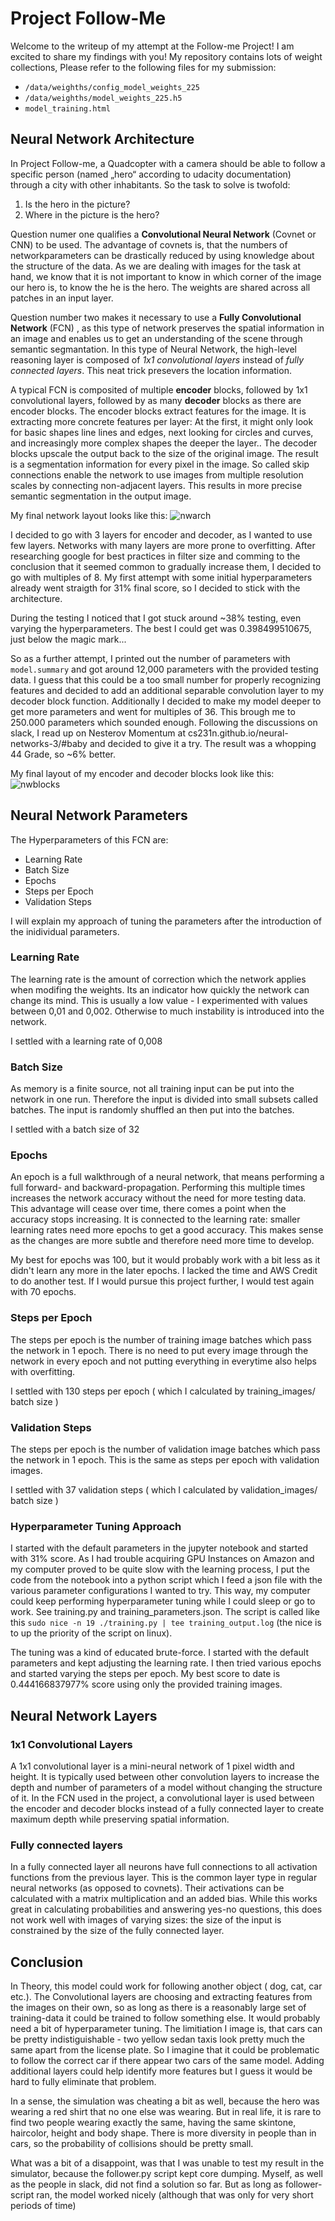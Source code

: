 # Project Follow-Me #

Welcome to the writeup of my attempt at the Follow-me Project! I am excited to share my findings with you!
My repository contains lots of weight collections, Please refer to the following files for my submission:

- `/data/weighths/config_model_weights_225`
- `/data/weighths/model_weights_225.h5`
- `model_training.html`
    

## Neural Network Architecture

In Project Follow-me, a Quadcopter with a camera should be able to follow a specific person (named „hero“ according to udacity documentation)  through a city with other inhabitants. So the task to solve is twofold:
1. Is the hero in the picture?
2. Where in the picture is the hero?

Question numer one qualifies a **Convolutional Neural Network** (Covnet or CNN) to be used. The advantage of covnets is, that the numbers of networkparameters can be drastically reduced by using knowledge about the structure of the data. As we are dealing with images for the task at hand, we know that it is not important to know in which corner of the image our hero is, to know the he is the hero. The weights are shared across all patches in an input layer.

Question number two makes it necessary to use a **Fully Convolutional Network** (FCN) , as this type of network preserves the spatial information in an image and enables us to get an understanding of the scene through semantic segmantation. In this type of Neural Network, the high-level reasoning layer is composed of *1x1 convolutional layers* instead of *fully connected layers*. This neat trick presevers the location information.

A typical FCN is composited of multiple **encoder** blocks, followed by 1x1 convolutional layers, followed by as many **decoder** blocks as there are encoder blocks. The encoder blocks extract features for the image. It is extracting more concrete features per layer: At the first, it might only look for basic shapes line lines and edges, next looking for circles and curves, and increasingly more complex shapes the deeper the layer.. The decoder blocks upscale the output back to the size of the original image. The result is a segmentation information for every pixel in the image. So called skip connections enable the network to use images from multiple resolution scales by connecting non-adjacent layers. This results in more precise semantic segmentation in the output image.


My final network layout looks like this:
![nwarch](https://github.com/yulivee/RoboND-DeepLearning-Project/raw/master/docs/network-drawing.png "Network Architecture")

I decided to go with 3 layers for encoder and decoder, as I wanted to use few layers. Networks with many layers are more prone to overfitting. After researching google for best practices in filter size and comming to the conclusion that it seemed common to gradually increase them, I decided to go with multiples of 8. My first attempt with some initial hyperparameters already went straigth for 31% final score, so I decided to stick with the architecture.

During the testing I noticed that I got stuck around ~38% testing, even varying the hyperparameters.
The best I could get was 0.398499510675, just below the magic mark...

So as a further attempt, I printed out the number of parameters with `model.summary` and got around 12,000 parameters with the provided testing data. I guess that this could be a too small number for properly recognizing features and decided to add an additional separable convolution layer to my decoder block function. Additionally I decided to make my model deeper to get more parameters and went for multiples of 36. This brough me to 250.000 parameters which sounded enough. Following the discussions on slack, I read up on Nesterov Momentum at cs231n.github.io/neural-networks-3/#baby and decided to give it a try. The result was a whopping 44 Grade, so ~6% better.

My final layout of my encoder and decoder blocks look like this:
![nwblocks](https://github.com/yulivee/RoboND-DeepLearning-Project/raw/master/docs/network-blocks.png "Network Block Structure")


## Neural Network Parameters

The Hyperparameters of this FCN are:

- Learning Rate
- Batch Size
- Epochs
- Steps per Epoch
- Validation Steps

I will explain my approach of tuning the parameters after the introduction of the inidividual parameters.

### Learning Rate
The learning rate is the amount of correction which the network applies when modifing the weights. Its an indicator how quickly the network can change its mind. This is usually a low value - I experimented with values between 0,01 and 0,002. Otherwise to much instability is introduced into the network.

I settled with a learning rate of 0,008

### Batch Size
As memory is a finite source, not all training input can be put into the network in one run. Therefore the input is divided into small subsets called batches. The input is randomly shuffled an then put into the batches.

I settled with a batch size of 32

### Epochs
An epoch is a full walkthrough of a neural network, that means performing a full forward- and backward-propagation. Performing this multiple times increases the network accuracy without the need for more testing data. This advantage will cease over time, there comes a point when the accuracy stops increasing. It is connected to the learning rate: smaller learning rates need more epochs to get a good accuracy. This makes sense as the changes are more subtle and therefore need more time to develop.

My best for epochs was 100, but it would probably work with a bit less as it didn't learn any more in the later epochs. I lacked the time and AWS Credit to do another test. If I would pursue this project further, I would test again with 70 epochs.

### Steps per Epoch
The steps per epoch is the number of training image batches which pass the network in 1 epoch. There is no need to put every image through the network in every epoch and not putting everything in everytime also helps with overfitting.

I settled with 130 steps per epoch ( which I calculated by training_images/ batch size )

### Validation Steps
The steps per epoch is the number of validation image batches which pass the network in 1 epoch. This is the same as steps per epoch with validation images.

I settled with 37 validation steps ( which I calculated by validation_images/ batch size )

### Hyperparameter Tuning Approach

I started with the default parameters in the jupyter notebook and started with 31% score. As I had trouble acquiring GPU Instances on Amazon and my computer proved to be quite slow with the learning process, I put the code from the notebook into a python script which I feed a json file with the various parameter configurations I wanted to try. This way, my computer could keep performing hyperparameter tuning while I could sleep or go to work. See training.py and training\_parameters.json. The script is called like this `sudo nice -n 19 ./training.py | tee training_output.log` (the nice is to up the priority of the script on linux).

The tuning was a kind of educated brute-force. I started with the default parameters and kept adjusting the learning rate. I then tried various epochs and started varying the steps per epoch. My best score to date is 0.444166837977% score using only the provided training images.

## Neural Network Layers

### 1x1 Convolutional Layers
A 1x1 convolutional layer is a mini-neural network of 1 pixel width and height. It is typically used between other convolution layers to increase the depth and number of parameters of a model without changing the structure of it. In the FCN used in the project, a convolutional layer is used between the encoder and decoder blocks instead of a fully connected layer to create maximum depth while preserving spatial information.


### Fully connected layers

In a fully connected layer all neurons have full connections to all activation functions from the previous layer. This is the common layer type in regular neural networks (as opposed to covnets). Their activations can be calculated with a matrix multiplication and an added bias. While this works great in calculating probabilities and answering yes-no questions, this does not work well with images of varying sizes: the size of the input is constrained by the size of the fully connected layer.

## Conclusion

In Theory, this model could work for following another object ( dog, cat, car etc.). The Convolutional layers are choosing and extracting features from the images on their own, so as long as there is a reasonably large set of training-data it could be trained to follow something else. It would probably need a bit of hyperparameter tuning. The limitiation I image is, that cars can be pretty indistiguishable - two yellow sedan taxis look pretty much the same apart from the license plate. So I imagine that it could be problematic to follow the correct car if there appear two cars of the same model. Adding additional layers could help identify more features but I guess it would be hard to fully eliminate that problem.

In a sense, the simulation was cheating a bit as well, because the hero was wearing a red shirt that no one else was wearing. But in real life, it is rare to find two people wearing exactly the same, having the same skintone, haircolor, height and body shape. There is more diversity in people than in cars, so the probability of collisions should be pretty small.

What was a bit of a disappoint, was that I was unable to test my result in the simulator, because the follower.py script kept core dumping. Myself, as well as the people in slack, did not find a solution so far. But as long as follower-script ran, the model worked nicely (although that was only for very short periods of time)

